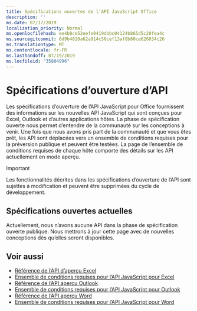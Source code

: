 ```yaml
---
title: Spécifications ouvertes de l’API JavaScript Office
description: ''
ms.date: 07/17/2019
localization_priority: Normal
ms.openlocfilehash: ee4b8ce52eefe0419dbbc04124b865d5c20fea4c
ms.sourcegitcommit: 6d9b4820a62a914c50cef13af8b80ce626034c26
ms.translationtype: MT
ms.contentlocale: fr-FR
ms.lasthandoff: 07/19/2019
ms.locfileid: "35804996"
---
```

# <a name="api-open-specifications"></a>Spécifications d’ouverture d’API

Les spécifications d’ouverture de l’API JavaScript pour Office fournissent des informations sur les nouvelles API JavaScript qui sont conçues pour Excel, Outlook et d’autres applications hôtes. La phase de spécification ouverte nous permet d’entendre de la communauté sur les conceptions à venir. Une fois que nous avons pris part de la communauté et que vous êtes prêt, les API sont déplacées vers un ensemble de conditions requises pour la préversion publique et peuvent être testées. La page de l’ensemble de conditions requises de chaque hôte comporte des détails sur les API actuellement en mode aperçu.

> [!IMPORTANT]
> Les fonctionnalités décrites dans les spécifications d’ouverture de l’API sont sujettes à modification et peuvent être supprimées du cycle de développement.

## <a name="current-open-specifications"></a>Spécifications ouvertes actuelles

Actuellement, nous n’avons aucune API dans la phase de spécification ouverte publique. Nous mettrons à jour cette page avec de nouvelles conceptions dès qu’elles seront disponibles.

## <a name="see-also"></a>Voir aussi

- [Référence de l’API d’aperçu Excel](/javascript/api/excel)
- [Ensemble de conditions requises pour l’API JavaScript pour Excel](../requirement-sets/excel-preview-apis.md)
- [Référence de l’API aperçu Outlook](/javascript/api/outlook)
- [Ensemble de conditions requises pour l’API JavaScript pour Outlook](..//objectmodel/preview-requirement-set/outlook-requirement-set-preview.md)
- [Référence de l’API aperçu Word](/javascript/api/word)
- [Ensemble de conditions requises pour l’API JavaScript pour Word](../requirement-sets/word-preview-apis.md)
